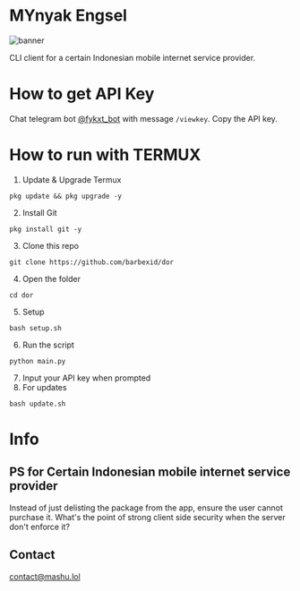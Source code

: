 # MYnyak Engsel

![banner](bnr.png)

CLI client for a certain Indonesian mobile internet service provider.

# How to get API Key
Chat telegram bot [@fykxt_bot](https://t.me/fykxt_bot) with message `/viewkey`. Copy the API key.

# How to run with TERMUX
1. Update & Upgrade Termux
```
pkg update && pkg upgrade -y
```
2. Install Git
```
pkg install git -y
```
3. Clone this repo
```
git clone https://github.com/barbexid/dor
```
4. Open the folder
```
cd dor
```
5. Setup
```
bash setup.sh
```
6. Run the script
```
python main.py
```
7. Input your API key when prompted
8. For updates
```
bash update.sh
```
# Info

## PS for Certain Indonesian mobile internet service provider

Instead of just delisting the package from the app, ensure the user cannot purchase it.
What's the point of strong client side security when the server don't enforce it?

## Contact

contact@mashu.lol
